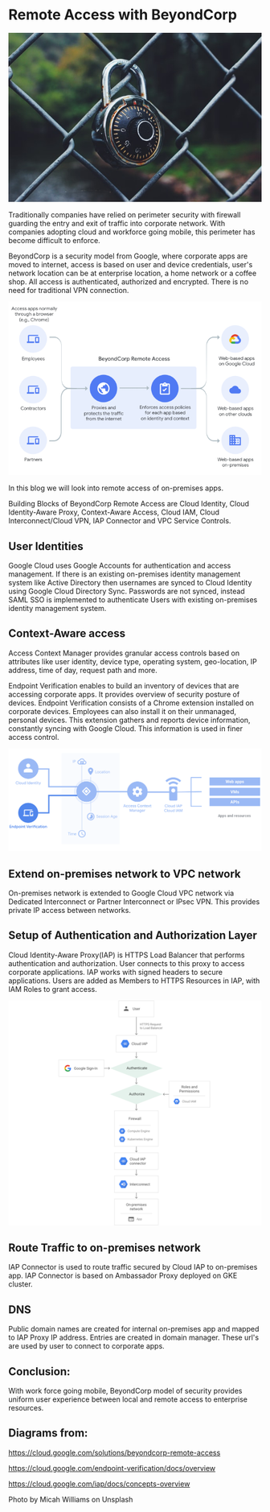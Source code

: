 # Remote Access with BeyondCorp

![Alt text](img/micah-williams-lmFJOx7hPc4-unsplash-2.jpg?raw=true "Beyond Remote Access")

Traditionally companies have relied on perimeter security with firewall guarding the entry and exit of traffic into corporate network. With companies adopting cloud and workforce going mobile, this perimeter has become difficult to enforce. 

BeyondCorp is a security model from Google, where corporate apps are moved to internet, access is based on user and device credentials, user's network location can be at enterprise location, a home network or a coffee shop.  All access is authenticated, authorized and encrypted. There is no need for traditional VPN connection.

![Alt text](img/beyond-remote-access.png?raw=true "Beyond Remote Access")

In this blog we will look into remote access of on-premises apps.

Building Blocks of BeyondCorp Remote Access are Cloud Identity, Cloud Identity-Aware Proxy, Context-Aware Access, Cloud IAM, Cloud Interconnect/Cloud VPN, IAP Connector and VPC Service Controls.


## User Identities

Google Cloud uses Google Accounts for authentication and access management. If there is an existing on-premises identity management system like Active Directory then usernames are synced to Cloud Identity using Google Cloud Directory Sync. Passwords are not synced, instead SAML SSO is implemented to authenticate Users with existing on-premises identity management system.

## Context-Aware access 

Access Context Manager provides granular access controls based on attributes like user identity, device type, operating system, geo-location, IP address, time of day, request path and more.

Endpoint Verification enables to build an inventory of devices that are accessing corporate apps. It provides overview of security posture of devices. Endpoint Verification consists of a Chrome extension installed on corporate devices. Employees can also install it on their unmanaged, personal devices. This extension gathers and reports device information, constantly syncing with Google Cloud. This information is used in finer access control.

![Alt text](img/endpoint-verification-flow.png?raw=true "endpoint-verification-flow")


## Extend on-premises network to VPC network

On-premises network is extended to Google Cloud VPC network via Dedicated Interconnect or Partner Interconnect or IPsec VPN. This provides private IP access between networks.

## Setup of Authentication and Authorization Layer

Cloud Identity-Aware Proxy(IAP) is HTTPS Load Balancer that performs authentication and authorization. User connects to this proxy to access corporate applications. IAP works with signed headers to secure applications. Users are added as Members to HTTPS Resources in IAP, with IAM Roles to grant access. 


![Alt text](img/iap-on-prem.png?raw=true "iap-on-prem")




## Route Traffic to on-premises network

IAP Connector is used to route traffic secured by Cloud IAP to on-premises app. IAP Connector is based on Ambassador Proxy deployed on GKE cluster.

## DNS

Public domain names are created for internal on-premises app and mapped to IAP Proxy IP address. Entries are created in domain manager. These url's are used by user to connect to corporate apps.


## Conclusion:

With work force going mobile, BeyondCorp model of security provides uniform user experience between local and remote access to enterprise resources.


## Diagrams from: 

https://cloud.google.com/solutions/beyondcorp-remote-access

https://cloud.google.com/endpoint-verification/docs/overview

https://cloud.google.com/iap/docs/concepts-overview

Photo by Micah Williams on Unsplash
